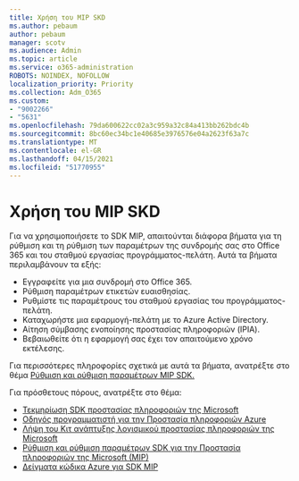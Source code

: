 ```yaml
---
title: Χρήση του MIP SKD
ms.author: pebaum
author: pebaum
manager: scotv
ms.audience: Admin
ms.topic: article
ms.service: o365-administration
ROBOTS: NOINDEX, NOFOLLOW
localization_priority: Priority
ms.collection: Adm_O365
ms.custom:
- "9002266"
- "5631"
ms.openlocfilehash: 79da600622cc02a3c959a32c84a413bb262bdc4b
ms.sourcegitcommit: 8bc60ec34bc1e40685e3976576e04a2623f63a7c
ms.translationtype: MT
ms.contentlocale: el-GR
ms.lasthandoff: 04/15/2021
ms.locfileid: "51770955"
---
```

# <a name="using-mip-skd"></a>Χρήση του MIP SKD

Για να χρησιμοποιήσετε το SDK MIP, απαιτούνται διάφορα βήματα για τη ρύθμιση και τη ρύθμιση των παραμέτρων της συνδρομής σας στο Office 365 και του σταθμού εργασίας προγράμματος-πελάτη. Αυτά τα βήματα περιλαμβάνουν τα εξής:

- Εγγραφείτε για μια συνδρομή στο Office 365.
- Ρύθμιση παραμέτρων ετικετών ευαισθησίας.
- Ρυθμίστε τις παραμέτρους του σταθμού εργασίας του προγράμματος-πελάτη.
- Καταχωρήστε μια εφαρμογή-πελάτη με το Azure Active Directory.
- Αίτηση σύμβασης ενοποίησης προστασίας πληροφοριών (IPIA).
- Βεβαιωθείτε ότι η εφαρμογή σας έχει τον απαιτούμενο χρόνο εκτέλεσης.

Για περισσότερες πληροφορίες σχετικά με αυτά τα βήματα, ανατρέξτε στο θέμα [Ρύθμιση και ρύθμιση παραμέτρων MIP SDK.](https://docs.microsoft.com/information-protection/develop/setup-configure-mip)

Για πρόσθετους πόρους, ανατρέξτε στο θέμα:

- [Τεκμηρίωση SDK προστασίας πληροφοριών της Microsoft](https://docs.microsoft.com/information-protection/develop/)
- [Οδηγός προγραμματιστή για την Προστασία πληροφοριών Azure](https://docs.microsoft.com/azure/information-protection/develop/developers-guide)
- [Λήψη του Κιτ ανάπτυξης λογισμικού προστασίας πληροφοριών της Microsoft](https://www.microsoft.com/download/details.aspx?id=57392)
- [Ρύθμιση και ρύθμιση παραμέτρων SDK για την Προστασία πληροφοριών της Microsoft (MIP)](https://docs.microsoft.com/information-protection/develop/setup-configure-mip)
- [Δείγματα κώδικα Azure για SDK MIP](https://azure.microsoft.com/resources/samples/?sort=0&term=mipsdk)
